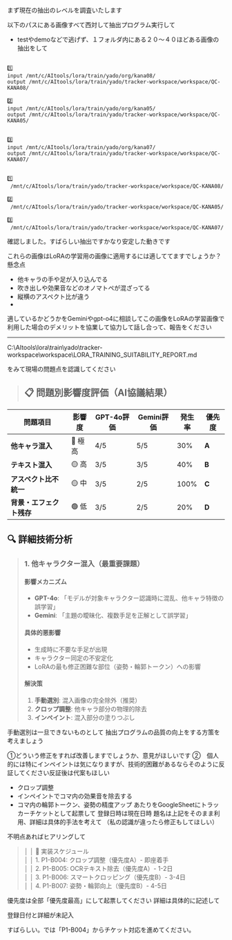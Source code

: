 まず現在の抽出のレベルを調査いたします

以下のパスにある画像すべて西対して抽出プログラム実行して
* testやdemoなどで逃げず、１フォルダ内にある２０〜４０ほどある画像の抽出をして

```

1️⃣
input /mnt/c/AItools/lora/train/yado/org/kana08/
output /mnt/c/AItools/lora/train/yado/tracker-workspace/workspace/QC-KANA08/

2️⃣
input /mnt/c/AItools/lora/train/yado/org/kana05/
output /mnt/c/AItools/lora/train/yado/tracker-workspace/workspace/QC-KANA05/


3️⃣
input /mnt/c/AItools/lora/train/yado/org/kana07/
output /mnt/c/AItools/lora/train/yado/tracker-workspace/workspace/QC-KANA07/
```



```

1️⃣
 /mnt/c/AItools/lora/train/yado/tracker-workspace/workspace/QC-KANA08/

2️⃣
 /mnt/c/AItools/lora/train/yado/tracker-workspace/workspace/QC-KANA05/

3️⃣
 /mnt/c/AItools/lora/train/yado/tracker-workspace/workspace/QC-KANA07/
```

確認しました。すばらしい抽出ですかなり安定した動きです

これらの画像はLoRAの学習用の画像に適用するには適しててますでしょうか？
懸念点
* 他キャラの手や足が入り込んでる
* 吹き出しや効果音などのオノマトペが混ざってる
* 縦横のアスペクト比が違う
* 

適しているかどうかをGeminiやgpt-o4に相談してこの画像をLoRAの学習画像で利用した場合のデメリットを協業して協力して話し合って、報告をください


----------------------

C:\AItools\lora\train\yado\tracker-workspace\workspace\LORA_TRAINING_SUITABILITY_REPORT.md

をみて現場の問題点を認識してください

>## 📋 問題別影響度評価（AI協議結果）
| 問題項目 | 影響度 | GPT-4o評価 | Gemini評価 | 発生率 | 優先度 |
|----------|--------|------------|------------|--------|--------|
| **他キャラ混入** | 🔴 極高 | 4/5 | 5/5 | 30% | **A** |
| **テキスト混入** | 🟡 高 | 3/5 | 3/5 | 40% | **B** |
| **アスペクト比不統一** | 🟡 中 | 3/5 | 2/5 | 100% | **C** |
| **背景・エフェクト残存** | 🟢 低 | 3/5 | 2/5 | 20% | **D** |
  ## 🔍 詳細技術分析
  >### 1. 他キャラクター混入（最重要課題）
>#### 影響メカニズム
>- **GPT-4o**: 「モデルが対象キャラクター認識時に混乱、他キャラ特徴の誤学習」
>- **Gemini**: 「主題の曖昧化、複数手足を正解として誤学習」
>#### 具体的悪影響
>- 生成時に不要な手足が出現
>- キャラクター同定の不安定化
>- LoRAの最も修正困難な部位（姿勢・輪郭トークン）への影響
>#### 解決策
>1. **手動選別**: 混入画像の完全除外（推奨）
>2. **クロップ調整**: 他キャラ部分の物理的除去
>3. **インペイント**: 混入部分の塗りつぶし

手動選別は一旦できないものとして
抽出プログラムの品質の向上をする方策を考えましょう

①どういう修正をすれば改善しますでしょうか、意見がほしいです
②　個人的には特にインペイントは気になりますが、技術的困難があるならそのように反証してください反証後は代案もほしい
* クロップ調整
* インペイントでコマ内の効果音を除去する
* コマ内の輪郭トークン、姿勢の精度アップ
あたりをGoogleSheetにトラッカーチケットとして起票して
登録日時は現在日時
題名は上記をそのまま利用、詳細は具体的手法を考えて
（私の認識が違ったら修正もしてほしい）


不明点あればヒアリングして


>│ │ 📅 実装スケジュール            
│ │ 1. P1-B004: クロップ調整（優先度A）- 即座着手  
│ │ 2. P1-B005: OCRテキスト除去（優先度A）- 1-2日  
│ │ 3. P1-B006: スマートクロッピング（優先度B）- 3-4日   
│ │ 4. P1-B007: 姿勢・輪郭向上（優先度B）- 4-5日                                                                             


優先度は全部「優先度最高」にして起票してください
詳細は具体的に記述して


登録日付と詳細が未記入

すばらしい。では「P1-B004」からチケット対応を進めてください。


